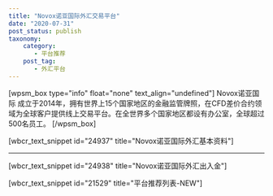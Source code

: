 ```yaml
---
title: "Novox诺亚国际外汇交易平台"
date: "2020-07-31"
post_status: publish
taxonomy:
    category: 
       - 平台推荐
    post_tag: 
       - 外汇平台
---
```


\[wpsm\_box type="info" float="none" text\_align="undefined"\] Novox诺亚国际 成立于2014年，拥有世界上15个国家地区的金融监管牌照，在CFD差价合约领域为全球客户提供线上交易平台。在全世界多个国家地区都设有办公室，全球超过500名员工。 \[/wpsm\_box\]

\[wbcr\_text\_snippet id="24937" title="Novox诺亚国际外汇基本资料"\]

* * *

\[wbcr\_text\_snippet id="24938" title="Novox诺亚国际外汇出入金"\]

\[wbcr\_text\_snippet id="21529" title="平台推荐列表-NEW"\]
